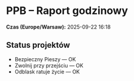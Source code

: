 # PPB – Raport godzinowy
**Czas (Europe/Warsaw):** 2025-09-22 16:18

## Status projektów
- Bezpieczny Pieszy — OK
- Zwolnij przy przejściu — OK
- Odblask ratuje życie — OK

